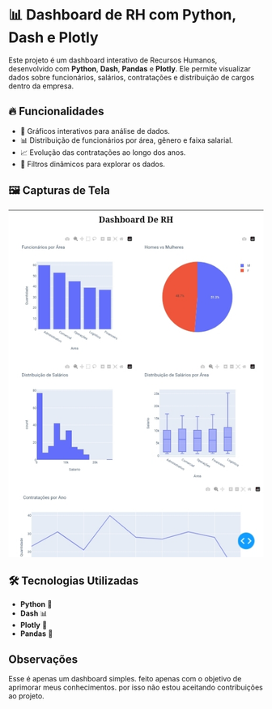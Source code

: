 # 📊 Dashboard de RH com Python, Dash e Plotly

Este projeto é um dashboard interativo de Recursos Humanos, desenvolvido com **Python**, **Dash**, **Pandas** e **Plotly**. Ele permite visualizar dados sobre funcionários, salários, contratações e distribuição de cargos dentro da empresa.

## 🔥 Funcionalidades
- 📌 Gráficos interativos para análise de dados.
- 📊 Distribuição de funcionários por área, gênero e faixa salarial.
- 📈 Evolução das contratações ao longo dos anos.
- 🔎 Filtros dinâmicos para explorar os dados.

## 🖼️ Capturas de Tela
<img  src="https://github.com/Emanoellima-dev/dashboard-RH/blob/main/imagens/Screenshot_20250311-110734-1.jpg"
/>

## 🛠️ Tecnologias Utilizadas
- **Python** 🐍
- **Dash** 📊
- **Plotly** 🎨
- **Pandas** 📑

## Observações
Esse é apenas um dashboard simples. feito apenas com o objetivo de aprimorar meus conhecimentos. por isso não estou aceitando contribuições ao projeto.
